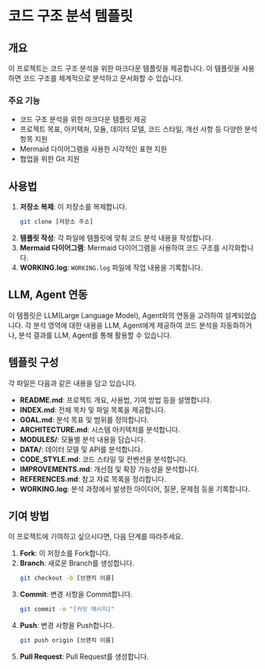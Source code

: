 # 코드 구조 분석 템플릿

## 개요

이 프로젝트는 코드 구조 분석을 위한 마크다운 템플릿을 제공합니다. 이 템플릿을 사용하면 코드 구조를 체계적으로 분석하고 문서화할 수 있습니다.

### 주요 기능

- 코드 구조 분석을 위한 마크다운 템플릿 제공
- 프로젝트 목표, 아키텍처, 모듈, 데이터 모델, 코드 스타일, 개선 사항 등 다양한 분석 항목 지원
- Mermaid 다이어그램을 사용한 시각적인 표현 지원
- 협업을 위한 Git 지원

## 사용법

1.  **저장소 복제**: 이 저장소를 복제합니다.
    ```bash
    git clone [저장소 주소]
    ```
2.  **템플릿 작성**: 각 파일에 템플릿에 맞춰 코드 분석 내용을 작성합니다.
3.  **Mermaid 다이어그램**: Mermaid 다이어그램을 사용하여 코드 구조를 시각화합니다.
4.  **WORKING.log**: `WORKING.log` 파일에 작업 내용을 기록합니다.

## LLM, Agent 연동

이 템플릿은 LLM(Large Language Model), Agent와의 연동을 고려하여 설계되었습니다. 각 분석 영역에 대한 내용을 LLM, Agent에게 제공하여 코드 분석을 자동화하거나, 분석 결과를 LLM, Agent를 통해 활용할 수 있습니다.

## 템플릿 구성

각 파일은 다음과 같은 내용을 담고 있습니다.

- **README.md**: 프로젝트 개요, 사용법, 기여 방법 등을 설명합니다.
- **INDEX.md**: 전체 목차 및 파일 목록을 제공합니다.
- **GOAL.md**: 분석 목표 및 범위를 정의합니다.
- **ARCHITECTURE.md**: 시스템 아키텍처를 분석합니다.
- **MODULES/**: 모듈별 분석 내용을 담습니다.
- **DATA/**: 데이터 모델 및 API를 분석합니다.
- **CODE_STYLE.md**: 코드 스타일 및 컨벤션을 분석합니다.
- **IMPROVEMENTS.md**: 개선점 및 확장 가능성을 분석합니다.
- **REFERENCES.md**: 참고 자료 목록을 정리합니다.
- **WORKING.log**: 분석 과정에서 발생한 아이디어, 질문, 문제점 등을 기록합니다.

## 기여 방법

이 프로젝트에 기여하고 싶으시다면, 다음 단계를 따라주세요.

1.  **Fork**: 이 저장소를 Fork합니다.
2.  **Branch**: 새로운 Branch를 생성합니다.
    ```bash
    git checkout -b [브랜치 이름]
    ```
3.  **Commit**: 변경 사항을 Commit합니다.
    ```bash
    git commit -m "[커밋 메시지]"
    ```
4.  **Push**: 변경 사항을 Push합니다.
    ```bash
    git push origin [브랜치 이름]
    ```
5.  **Pull Request**: Pull Request를 생성합니다.
